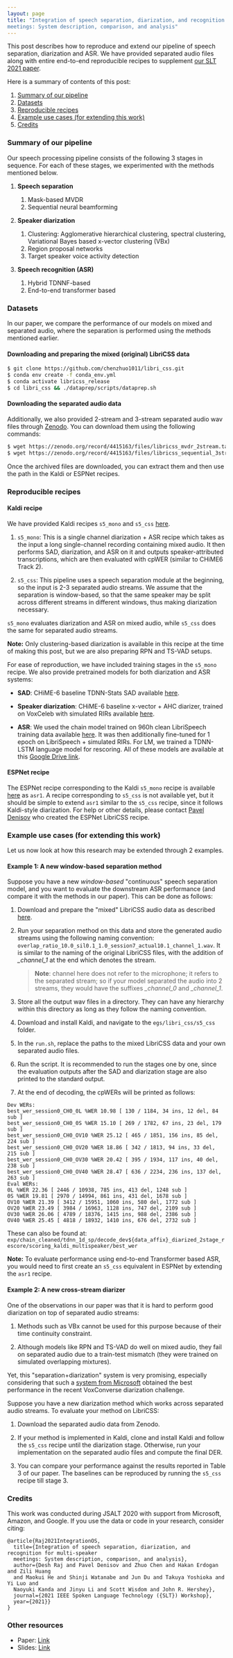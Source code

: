 ```yaml
---
layout: page
title: "Integration of speech separation, diarization, and recognition for multi-speaker 
meetings: System description, comparison, and analysis"
---
```


This post describes how to reproduce and extend our pipeline of speech separation,
diarization and ASR. We have provided separated audio files along with entire
end-to-end reproducible recipes to supplement [our SLT 2021 paper](https://arxiv.org/abs/2011.02014).

Here is a summary of contents of this post:

1. [Summary of our pipeline](#pipeline)
2. [Datasets](#data)
3. [Reproducible recipes](#recipe)
4. [Example use cases (for extending this work)](#example)
5. [Credits](#credits)

<a name="pipeline"></a>

### Summary of our pipeline

Our speech processing pipeline consists of the following 3 stages in sequence. For
each of these stages, we experimented with the methods mentioned below.

1. **Speech separation**
    
    1. Mask-based MVDR
    2. Sequential neural beamforming

2. **Speaker diarization**
    
    1. Clustering: Agglomerative hierarchical clustering, spectral clustering,
    Variational Bayes based x-vector clustering (VBx)
    2. Region proposal networks
    3. Target speaker voice activity detection

3. **Speech recognition (ASR)**
    
    1. Hybrid TDNNF-based
    2. End-to-end transformer based

<a name="data"></a>

### Datasets

In our paper, we compare the performance of our models on mixed and separated audio,
where the separation is performed using the methods mentioned earlier. 

#### Downloading and preparing the mixed (original) LibriCSS data

```bash
$ git clone https://github.com/chenzhuo1011/libri_css.git
$ conda env create -f conda_env.yml
$ conda activate libricss_release
$ cd libri_css && ./dataprep/scripts/dataprep.sh
```

#### Downloading the separated audio data

Additionally, we also provided 2-stream and 3-stream separated audio wav files
through [Zenodo](https://doi.org/10.5281/zenodo.4415163). You can download them
using the following commands:

```bash
$ wget https://zenodo.org/record/4415163/files/libricss_mvdr_2stream.tar.gz
$ wget https://zenodo.org/record/4415163/files/libricss_sequential_3stream.tar.gz
```

Once the archived files are downloaded, you can extract them and then use the path
in the Kaldi or ESPNet recipes.

<a name="recipe"></a>

### Reproducible recipes

#### Kaldi recipe

We have provided Kaldi recipes `s5_mono` and `s5_css` [here](https://github.com/kaldi-asr/kaldi/tree/master/egs/libri_css).

1. `s5_mono`: This is a single channel diarization + ASR recipe which takes as the
input a long single-channel recording containing mixed audio. It then performs SAD,
diarization, and ASR on it and outputs speaker-attributed transcriptions, 
which are then evaluated with cpWER (similar to CHiME6 Track 2).

2. `s5_css`: This pipeline uses a speech separation module at the beginning,
so the input is 2-3 separated audio streams. We assume that the separation is
window-based, so that the same speaker may be split across different streams in
different windows, thus making diarization necessary.

`s5_mono` evaluates diarization and ASR on mixed audio, while `s5_css` does the
same for separated audio streams. 

**Note:** Only clustering-based diarization is available in this recipe at the 
time of making this post, but we are also preparing RPN and TS-VAD setups.

For ease of reproduction, we have included training stages in the `s5_mono` recipe. 
We also provide pretrained models for both diarization and ASR systems:

* **SAD**: CHiME-6 baseline TDNN-Stats SAD available [here](http://kaldi-asr.org/models/m12).

* **Speaker diarization**: CHiME-6 baseline x-vector + AHC diarizer, trained on VoxCeleb 
with simulated RIRs available [here](http://kaldi-asr.org/models/m12).

* **ASR**: We used the chain model trained on 960h clean LibriSpeech training data available
[here](http://kaldi-asr.org/models/m13). It was then additionally fine-tuned for 1
epoch on LibriSpeech + simulated RIRs. For LM, we trained a TDNN-LSTM language model
for rescoring. All of these models are available at this 
[Google Drive link](https://drive.google.com/file/d/13ceXdK6oAUuUyxn7kjQVVqpe8r6Sc7ds/view?usp=sharing).

#### ESPNet recipe

The ESPNet recipe corresponding to the Kaldi `s5_mono` recipe is available 
[here](https://github.com/espnet/espnet/tree/master/egs/libri_css) as `asr1`.
A recipe corresponding to `s5_css` is not available yet, but it should be simple
to extend `asr1` similar to the `s5_css` recipe, since it follows Kaldi-style
diarization. For help or other details, please contact 
[Pavel Denisov](https://www.ims.uni-stuttgart.de/en/institute/team/Denisov/) 
who created the ESPNet LibriCSS recipe.
 
<a name="example"></a>

### Example use cases (for extending this work)

Let us now look at how this research may be extended through 2 examples.

#### Example 1: A new window-based separation method

Suppose you have a new _window-based_ "continuous" speech separation model, and 
you want to evaluate the downstream ASR performance (and compare it with the
methods in our paper). This can be done as follows:

1. Download and prepare the "mixed" LibriCSS audio data as described [here](#data).

2. Run your separation method on this data and store the generated audio streams
using the following naming convention: 
`overlap_ratio_10.0_sil0.1_1.0_session7_actual10.1_channel_1.wav`. It is similar 
to the naming of the original LibriCSS files, with the addition of *_channel_1* 
at the end which denotes the stream. 

    > **Note**: channel here does not refer to the microphone; it refers to the 
    separated stream; so if your model separated the audio into 2 streams, they 
    would have the suffixes *_channel_0* and *_channel_1*.

3. Store all the output wav files in a directory. They can have any hierarchy within
this directory as long as they follow the naming convention.

4. Download and install Kaldi, and navigate to the `egs/libri_css/s5_css` folder.

5. In the `run.sh`, replace the paths to the mixed LibriCSS data and your own
separated audio files.

6. Run the script. It is recommended to run the stages one by one, since the
evaluation outputs after the SAD and diarization stage are also printed to
the standard output.

7. At the end of decoding, the cpWERs will be printed as follows:

```
Dev WERs:
best_wer_session0_CH0_0L %WER 10.98 [ 130 / 1184, 34 ins, 12 del, 84 sub ]
best_wer_session0_CH0_0S %WER 15.10 [ 269 / 1782, 67 ins, 23 del, 179 sub ]
best_wer_session0_CH0_OV10 %WER 25.12 [ 465 / 1851, 156 ins, 85 del, 224 sub ]
best_wer_session0_CH0_OV20 %WER 18.86 [ 342 / 1813, 94 ins, 33 del, 215 sub ]
best_wer_session0_CH0_OV30 %WER 20.42 [ 395 / 1934, 117 ins, 40 del, 238 sub ]
best_wer_session0_CH0_OV40 %WER 28.47 [ 636 / 2234, 236 ins, 137 del, 263 sub ]
Eval WERs:
0L %WER 22.36 [ 2446 / 10938, 785 ins, 413 del, 1248 sub ]
0S %WER 19.81 [ 2970 / 14994, 861 ins, 431 del, 1678 sub ]
OV10 %WER 21.39 [ 3412 / 15951, 1060 ins, 580 del, 1772 sub ]
OV20 %WER 23.49 [ 3984 / 16963, 1128 ins, 747 del, 2109 sub ]
OV30 %WER 26.06 [ 4789 / 18376, 1415 ins, 988 del, 2386 sub ]
OV40 %WER 25.45 [ 4818 / 18932, 1410 ins, 676 del, 2732 sub ]
```

These can also be found at: `exp/chain_cleaned/tdnn_1d_sp/decode_dev${data_affix}_diarized_2stage_rescore/scoring_kaldi_multispeaker/best_wer`

**Note:** To evaluate performance using end-to-end Transformer based ASR, you would need
to first create an `s5_css` equivalent in ESPNet by extending the `asr1` recipe.

#### Example 2: A new cross-stream diarizer

One of the observations in our paper was that it is hard to perform good diarization
on top of separated audio streams:

1. Methods such as VBx cannot be used for this purpose because of their
time continuity constraint.

2. Although models like RPN and TS-VAD do well on mixed audio, they fail on
separated audio due to a train-test mismatch (they were trained on simulated
overlapping mixtures).

Yet, this "separation+diarization" system is very promising, especially
considering that such a [system from Microsoft](https://arxiv.org/pdf/2010.11458v2.pdf)
obtained the best performance in the recent VoxConverse diarization challenge.

Suppose you have a new diarization method which works across separated audio
streams. To evaluate your method on LibriCSS:

1. Download the separated audio data from Zenodo.

2. If your method is implemented in Kaldi, clone and install Kaldi and follow the
`s5_css` recipe until the diarization stage. Otherwise, run your implementation
on the separated audio files and compute the final DER.

3. You can compare your performance against the results reported in Table 3 of
our paper. The baselines can be reproduced by running the `s5_css` recipe till
stage 3.

<a name="credits"></a>

### Credits

This work was conducted during JSALT 2020 with support from Microsoft, Amazon,
and Google. If you use the data or code in your research, consider citing:

```
@article{Raj2021IntegrationOS,
  title={Integration of speech separation, diarization, and recognition for multi-speaker 
  meetings: System description, comparison, and analysis},
  author={Desh Raj and Pavel Denisov and Zhuo Chen and Hakan Erdogan and Zili Huang 
  and Maokui He and Shinji Watanabe and Jun Du and Takuya Yoshioka and Yi Luo and 
  Naoyuki Kanda and Jinyu Li and Scott Wisdom and John R. Hershey},
  journal={2021 IEEE Spoken Language Technology ({SLT}) Workshop},
  year={2021}}
}
```

### Other resources

* Paper: [Link](https://arxiv.org/abs/2011.02014)
* Slides: [Link](https://desh2608.github.io/static/ppt/slt21_jsalt_slides.pdf)